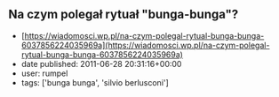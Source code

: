 ## Na czym polegał rytuał "bunga-bunga"?
 - [https://wiadomosci.wp.pl/na-czym-polegal-rytual-bunga-bunga-6037856224035969a](https://wiadomosci.wp.pl/na-czym-polegal-rytual-bunga-bunga-6037856224035969a)
 - date published: 2011-06-28 20:31:16+00:00
 - user: rumpel
 - tags: ['bunga bunga', 'silvio berlusconi']

